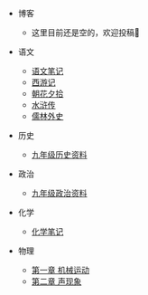 * 博客
  * 这里目前还是空的，欢迎投稿👏

* 语文
  * [语文笔记](/md/Chinese/语文笔记.md)
  * [西游记](/md/Chinese/西游记.md)
  * [朝花夕拾](/md/Chinese/朝花夕拾.md)
  * [水浒传](/md/Chinese/水浒传.md)
  * [儒林外史](/md/Chinese/儒林外史.md)
  
* 历史
  * [九年级历史资料](/md/history/九年级历史资料.md)

* 政治
  * [九年级政治资料](/md/politics/九年级政治资料.md)

* 化学
  * [化学笔记](/md/chemistry/化学笔记.md)

* 物理
  * [第一章 机械运动](/md/physics/第一章-机械运动.md)
  * [第二章 声现象](/md/physics/第二章-声现象.md)